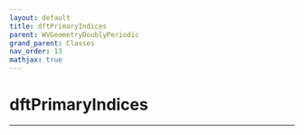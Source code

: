 ```yaml
---
layout: default
title: dftPrimaryIndices
parent: WVGeometryDoublyPeriodic
grand_parent: Classes
nav_order: 13
mathjax: true
---
```


#  dftPrimaryIndices




---

